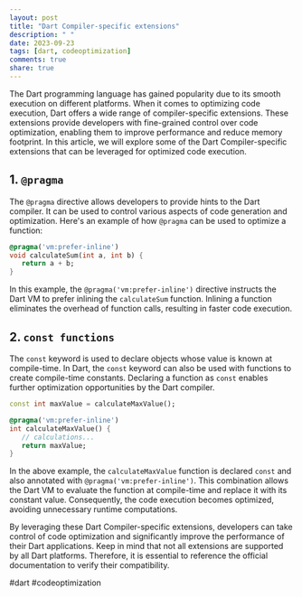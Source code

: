 ```yaml
---
layout: post
title: "Dart Compiler-specific extensions"
description: " "
date: 2023-09-23
tags: [dart, codeoptimization]
comments: true
share: true
---
```


The Dart programming language has gained popularity due to its smooth execution on different platforms. When it comes to optimizing code execution, Dart offers a wide range of compiler-specific extensions. These extensions provide developers with fine-grained control over code optimization, enabling them to improve performance and reduce memory footprint. In this article, we will explore some of the Dart Compiler-specific extensions that can be leveraged for optimized code execution.

## 1. `@pragma`

The `@pragma` directive allows developers to provide hints to the Dart compiler. It can be used to control various aspects of code generation and optimization. Here's an example of how `@pragma` can be used to optimize a function:

```dart
@pragma('vm:prefer-inline')
void calculateSum(int a, int b) {
   return a + b;
}
```

In this example, the `@pragma('vm:prefer-inline')` directive instructs the Dart VM to prefer inlining the `calculateSum` function. Inlining a function eliminates the overhead of function calls, resulting in faster code execution.

## 2. `const functions`

The `const` keyword is used to declare objects whose value is known at compile-time. In Dart, the `const` keyword can also be used with functions to create compile-time constants. Declaring a function as `const` enables further optimization opportunities by the Dart compiler.

```dart
const int maxValue = calculateMaxValue();

@pragma('vm:prefer-inline')
int calculateMaxValue() {
   // calculations...
   return maxValue;
}
```

In the above example, the `calculateMaxValue` function is declared `const` and also annotated with `@pragma('vm:prefer-inline')`. This combination allows the Dart VM to evaluate the function at compile-time and replace it with its constant value. Consequently, the code execution becomes optimized, avoiding unnecessary runtime computations.

By leveraging these Dart Compiler-specific extensions, developers can take control of code optimization and significantly improve the performance of their Dart applications. Keep in mind that not all extensions are supported by all Dart platforms. Therefore, it is essential to reference the official documentation to verify their compatibility.

#dart #codeoptimization